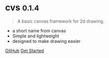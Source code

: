 # cvs <small>0.1.4</small>

>  A basic canvas framework for 2d drawing.

* a short name from canvas
* Simple and lightweight
* designed to make drawing easier

[GitHub](https://github.com/cvs/)
[Get Started](/Start.md)